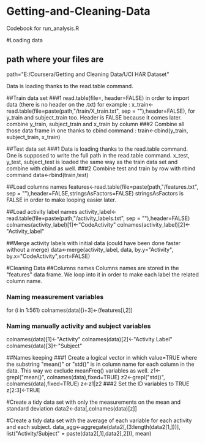 Getting-and-Cleaning-Data
=========================


Codebook for run_analysis.R

#Loading data
## path where your files are
path="E:/Coursera/Getting and Cleaning Data/UCI HAR Dataset"

Data is loading thanks to the read.table command.

##Train data set
###1
read.table(file=, header=FALSE) in order to import data (there is no header on the .txt)
for example : x_train<-read.table(file=paste(path,"/train/X_train.txt", sep = ""),header=FALSE), for y_train and subject_train too. Header is FALSE because it comes later.
combine y_train, subject_train and x_train by column
###2
Combine all those data frame in one thanks to cbind command : 
train<-cbind(y_train, subject_train, x_train)

##Test data set
###1
Data is loading thanks to the read.table command.
One is supposed to write the full path in the read.table command.
x_test, y_test, subject_test is loaded the same way as the train data set and combine with cbind as well.
###2
Combine test and train by row with rbind command
data<-rbind(train,test)

##Load columns names
features<-read.table(file=paste(path,"/features.txt", sep = ""),header=FALSE,stringsAsFactors=FALSE)
stringsAsFactors is FALSE in order to make looping easier later.

##Load activity label names
activity_label<-read.table(file=paste(path,"/activity_labels.txt", sep = ""),header=FALSE)
colnames(activity_label)[1]<-"CodeActivity"
colnames(activity_label)[2]<-"Activity_label"

##Merge activity labels with initial data (could have been done faster without a merge)
data<-merge(activity_label, data, by.y="Activity", by.x="CodeActivity",sort=FALSE)

#Cleaning Data
##Columns names
Columns names are stored in the "features" data frame. We loop into it in order to make each label the related column name.
### Naming measurement variables
for (i in 1:561)
	colnames(data)[i+3]<-(features[i,2])
### Naming manually activity and subject variables
colnames(data)[1]<-"Activity"
colnames(data)[2]<-"Activity Label"
colnames(data)[3]<-"Subject"
	
	

##Names keeping
###1
Create a logical vector in which value=TRUE where the substring "mean()" or "std()" is in column name for each column in the data. This way we exclude meanFreq() variables as well.
z1<-grepl("mean()", colnames(data),fixed=TRUE)
z2<-grepl("std()", colnames(data),fixed=TRUE)
z<-z1|z2
###2
Set the ID variables to TRUE
z[2:3]<-TRUE

#Create a tidy data set with only the measurements on the mean and standard deviation
data2<-data[,colnames(data)[z]]

#Create a tidy data set with the average of each variable for each activity and each subject. 
data_agg<-aggregate(data2[,(3:length(data2[1,]))], list("Activity/Subject" = paste(data2[,1],data2[,2])), mean)
